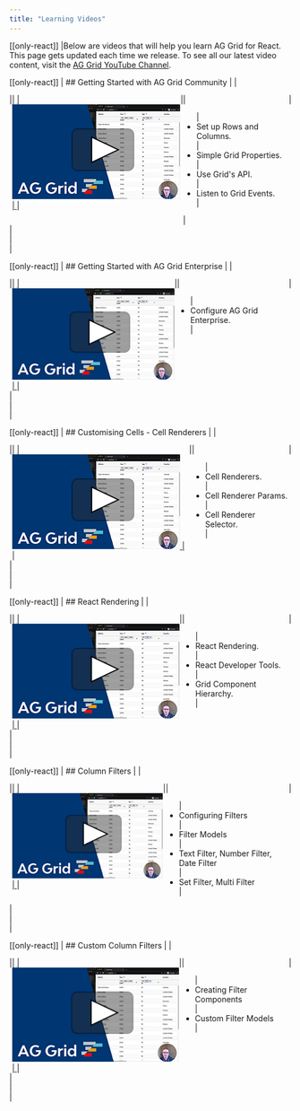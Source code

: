 ```yaml
---
title: "Learning Videos"
---
```


[[only-react]]
|Below are videos that will help you learn AG Grid for React. This page gets updated each time we release. To see all our latest video content, visit the [AG Grid YouTube Channel](https://www.youtube.com/channel/UCerp9sZdHwofLTW8zG6Sxtw).

[[only-react]]
| ## Getting Started with AG Grid Community
|
| <div style="display: flex;">
| <div style="width: 320px">
| <a href="https://www.youtube.com/watch?v=Pr__B6HM_s4" target="_blank" >
|   <img src="resources/AgGridVideo.png" alt="Getting Started with AG Grid Community"/>
| </a>
| </div>
| <div>
| <ul>
|   <li>Set up Rows and Columns.</li>
|   <li>Simple Grid Properties.</li>
|   <li>Use Grid's API.</li>
|   <li>Listen to Grid Events.</li>
| </ul>
| </div>
| </div>
| <br/>
| <br/>
| <br/>


[[only-react]]
| ## Getting Started with AG Grid Enterprise
|
| <div style="display: flex;">
| <div style="width: 320px">
| <a href="https://www.youtube.com/watch?v=pKUhYE1VTP4" target="_blank" >
|   <img src="resources/AgGridVideo.png" alt="Getting Started with AG Grid Enterprise"/>
| </a>
| </div>
| <div>
| <ul>
|   <li>Configure AG Grid Enterprise.</li>
| </div>
| </div>
| <br/>
| <br/>
| <br/>



[[only-react]]
| ## Customising Cells - Cell Renderers
|
| <div style="display: flex;">
| <div style="width: 320px">
| <a href="https://www.youtube.com/watch?v=9IbhW4z--mg" target="_blank" >
|   <img src="resources/AgGridVideo.png" alt="React Cell Renderers"/>
| </a>
| </div>
| <div>
| <ul>
|   <li>Cell Renderers.</li>
|   <li>Cell Renderer Params.</li>
|   <li>Cell Renderer Selector.</li>
| </div>
| </div>
| <br/>
| <br/>
| <br/>



[[only-react]]
| ## React Rendering
|
| <div style="display: flex;">
| <div style="width: 320px">
| <a href="https://www.youtube.com/watch?v=oAQ5vavDupU" target="_blank" >
|   <img src="resources/AgGridVideo.png" alt="React Rendering"/>
| </a>
| </div>
| <div>
| <ul>
|   <li>React Rendering.</li>
|   <li>React Developer Tools.</li>
|   <li>Grid Component Hierarchy.</li>
| </div>
| </div>
| <br/>
| <br/>
| <br/>


[[only-react]]
| ## Column Filters
|
| <div style="display: flex;">
| <div style="width: 320px">
| <a href="https://www.youtube.com/watch?v=pebXUHUdlos" target="_blank" >
|   <img src="resources/AgGridVideo.png" alt="Column Filters"/>
| </a>
| </div>
| <div>
| <ul>
|   <li>Configuring Filters</li>
|   <li>Filter Models</li>
|   <li>Text Filter, Number Filter, Date Filter</li>
|   <li>Set Filter, Multi Filter</li>
| </div>
| </div>
| <br/>
| <br/>
| <br/>



[[only-react]]
| ## Custom Column Filters
|
| <div style="display: flex;">
| <div style="width: 320px">
| <a href="https://www.youtube.com/watch?v=yO3_nTyDv6o" target="_blank" >
|   <img src="resources/AgGridVideo.png" alt="Custom Column Filters"/>
| </a>
| </div>
| <div>
| <ul>
|   <li>Creating Filter Components</li>
|   <li>Custom Filter Models</li>
| </div>
| </div>
| <br/>
| <br/>
| <br/>
